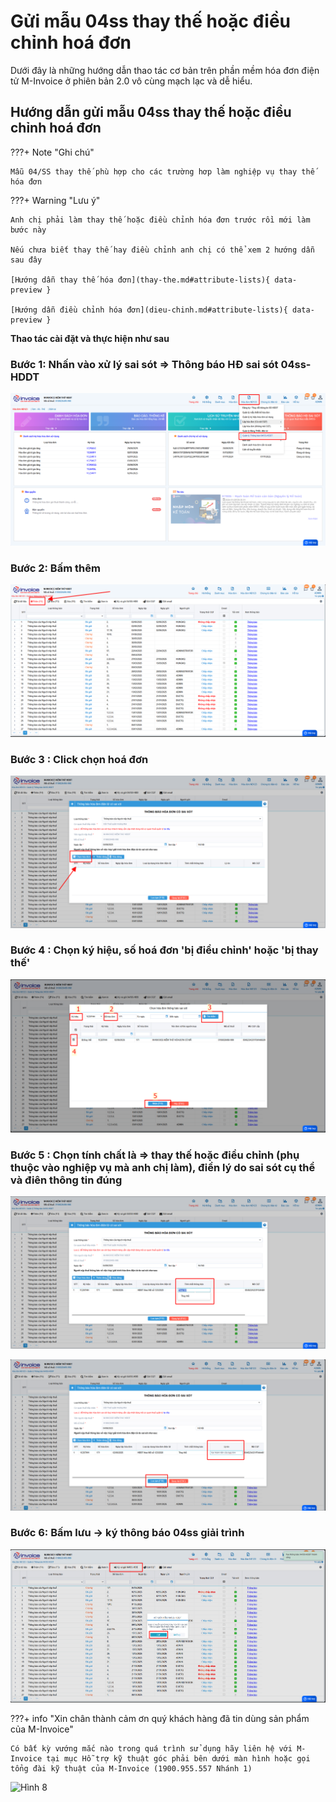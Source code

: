 # **Gửi mẫu 04ss thay thế hoặc điều chỉnh hoá đơn**

Dưới đây là những hướng dẫn thao tác cơ bản trên phần mềm hóa đơn điện tử M-Invoice ở phiên bản 2.0 vô cùng mạch lạc và dễ hiểu.

## **Hướng dẫn gửi mẫu 04ss thay thế hoặc điều chỉnh hoá đơn**

???+ Note "Ghi chú"

    Mẫu 04/SS thay thế phù hợp cho các trường hơp làm nghiệp vụ thay thế hóa đơn

???+ Warning "Lưu ý"

    Anh chị phải làm thay thế hoặc điều chỉnh hóa đơn trước rồi mới làm bước này

    Nếu chưa biết thay thế hay điều chỉnh anh chị có thể xem 2 hướng dẫn sau đây

    [Hướng dẫn thay thế hóa đơn](thay-the.md#attribute-lists){ data-preview }

    [Hướng dẫn điều chỉnh hóa đơn](dieu-chinh.md#attribute-lists){ data-preview }

**Thao tác cài đặt và thực hiện như sau**

### Bước 1: Nhấn vào xử lý sai sót => Thông báo HĐ sai sót 04ss-HDDT

![Hình 1](../../assets/images/invoice1/1.0_gui04ss_1.png)

### Bước 2: Bấm thêm

![Hình 2](../../assets/images/invoice1/1.0_gui04ss_2.png)

### Bước 3 : Click chọn hoá đơn

![Hình 3](../../assets/images/invoice1/1.0_gui04ss_3.png)

### Bước 4 : Chọn ký hiệu, số hoá đơn 'bị điều chỉnh' hoặc 'bị thay thế'

![Hình 4](../../assets/images/invoice1/1.0_gui04ss_4.png)

### Bước 5 : Chọn tính chất là => thay thế hoặc điều chỉnh (phụ thuộc vào nghiệp vụ mà anh chị làm), điền lý do sai sót cụ thể và điên thông tin đúng

![Hình 5](../../assets/images/invoice1/1.0_gui04ss_5.png)

![Hình 6](../../assets/images/invoice1/1.0_gui04ss_6.png)

### Bước 6: Bấm lưu -> ký thông báo 04ss giải trình

![Hình 1](../../assets/images/invoice1/1.0_gui04ss_7.png)

???+ info "Xin chân thành cảm ơn quý khách hàng đã tin dùng sản phẩm của M-Invoice"

    Có bất kỳ vướng mắc nào trong quá trình sử dụng hãy liên hệ với M-Invoice tại mục Hỗ trợ kỹ thuật góc phải bên dưới màn hình hoặc gọi tổng đài kỹ thuật của M-Invoice (1900.955.557 Nhánh 1)

![Hình 8](../assets/images/invoice2/hotro.png)
